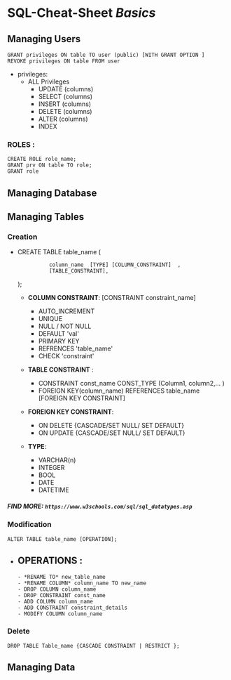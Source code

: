# SQL-Cheat-Sheet *Basics*

## Managing Users
    GRANT privileges ON table TO user (public) [WITH GRANT OPTION ]
    REVOKE privileges ON table FROM user
- privileges: 
  - ALL Privileges
    - UPDATE (columns)
    - SELECT (columns)
    - INSERT (columns)
    - DELETE (columns)
    - ALTER (columns)
    - INDEX
###  ROLES : 
    CREATE ROLE role_name;
    GRANT prv ON table TO role;
    GRANT role 

## Managing Database 

## Managing Tables

### Creation 
  - CREATE TABLE table_name ( 
                  
                  column_name  [TYPE] [COLUMN_CONSTRAINT]  ,
                  [TABLE_CONSTRAINT],
                  
                 
                            
      );
      
      - **COLUMN CONSTRAINT**: [CONSTRAINT constraint_name]
         -  AUTO_INCREMENT
         -  UNIQUE
         -  NULL / NOT NULL 
         -  DEFAULT 'val'
         -  PRIMARY KEY
         -  REFRENCES 'table_name'
         -  CHECK 'constraint'
        
      - **TABLE CONSTRAINT** :
        - CONSTRAINT const_name CONST_TYPE (Column1, column2,... )
        - FOREIGN KEY(column_name) REFERENCES table_name [FOREIGN KEY CONSTRAINT]
        
      - **FOREIGN KEY CONSTRAINT**: 
        - ON DELETE {CASCADE/SET NULL/ SET DEFAULT}
        - ON UPDATE {CASCADE/SET NULL/ SET DEFAULT}   
              
      - **TYPE**: 
        - VARCHAR(n)
        - INTEGER 
        - BOOL 
        - DATE
        - DATETIME
     
  ##### FIND MORE: `https://www.w3schools.com/sql/sql_datatypes.asp`
       
                  
### Modification
    ALTER TABLE table_name [OPERATION];
- **OPERATIONS** :    
   - 
      - *RENAME TO* new_table_name
      - *RENAME COLUMN* column_name TO new_name
      - DROP COLUMN column_name
      - DROP CONSTRAINT const_name
      - ADD COLUMN column_name
      - ADD CONSTRAINT constraint_details
      - MODIFY COLUMN column_name
      

### Delete 
    DROP TABLE Table_name {CASCADE CONSTRAINT | RESTRICT };
## Managing Data

###
